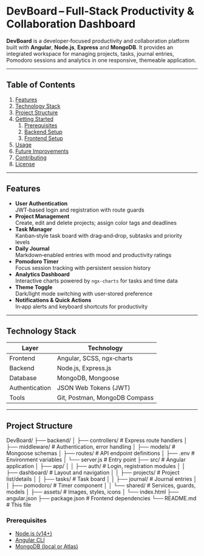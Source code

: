 # DevBoard – Full‑Stack Productivity & Collaboration Dashboard

**DevBoard** is a developer‑focused productivity and collaboration platform built with **Angular**, **Node.js**, **Express** and **MongoDB**. It provides an integrated workspace for managing projects, tasks, journal entries, Pomodoro sessions and analytics in one responsive, themeable application.

---

## Table of Contents

1. [Features](#features)  
2. [Technology Stack](#technology-stack)  
3. [Project Structure](#project-structure)  
4. [Getting Started](#getting-started)  
   1. [Prerequisites](#prerequisites)  
   2. [Backend Setup](#backend-setup)  
   3. [Frontend Setup](#frontend-setup)  
5. [Usage](#usage)  
6. [Future Improvements](#future-improvements)  
7. [Contributing](#contributing)  
8. [License](#license)  

---

## Features

- **User Authentication**  
  JWT‑based login and registration with route guards  
- **Project Management**  
  Create, edit and delete projects; assign color tags and deadlines  
- **Task Manager**  
  Kanban‑style task board with drag‑and‑drop, subtasks and priority levels  
- **Daily Journal**  
  Markdown‑enabled entries with mood and productivity ratings  
- **Pomodoro Timer**  
  Focus session tracking with persistent session history  
- **Analytics Dashboard**  
  Interactive charts powered by `ngx‑charts` for tasks and time data  
- **Theme Toggle**  
  Dark/light mode switching with user‑stored preference  
- **Notifications & Quick Actions**  
  In‑app alerts and keyboard shortcuts for productivity  

---

## Technology Stack

| Layer        | Technology              |
| ------------ | ----------------------- |
| Frontend     | Angular, SCSS, ngx‑charts |
| Backend      | Node.js, Express.js     |
| Database     | MongoDB, Mongoose       |
| Authentication | JSON Web Tokens (JWT) |
| Tools        | Git, Postman, MongoDB Compass |

---

## Project Structure

DevBoard/
├── backend/
│ ├── controllers/ # Express route handlers
│ ├── middleware/ # Authentication, error handling
│ ├── models/ # Mongoose schemas
│ ├── routes/ # API endpoint definitions
│ ├── .env # Environment variables
│ └── server.js # Entry point
├── src/ # Angular application
│ ├── app/
│ │ ├── auth/ # Login, registration modules
│ │ ├── dashboard/ # Layout and navigation
│ │ ├── projects/ # Project list/details
│ │ ├── tasks/ # Task board
│ │ ├── journal/ # Journal entries
│ │ ├── pomodoro/ # Timer component
│ │ └── shared/ # Services, guards, models
│ ├── assets/ # Images, styles, icons
│ └── index.html
├── angular.json
├── package.json # Frontend dependencies
└── README.md # This file

### Prerequisites

- [Node.js (v14+)](https://nodejs.org/)  
- [Angular CLI](https://angular.io/cli)  
- [MongoDB (local or Atlas)](https://www.mongodb.com/)  
